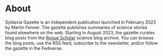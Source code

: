 # About

Syldavia Gazette is an independent publication launched in February 2023
by Martin Fenner. The gazette publishes summaries of science stories
found elsewhere on the web. Starting in August 2023, the gazette curates
blog posts from the [Rogue Scholar](https://rogue-scholar.org) science
blog archive. You can browse the blog posts, use the RSS feed, subscribe
to the newsletter, and/or follow the gazette in the Fediverse.
